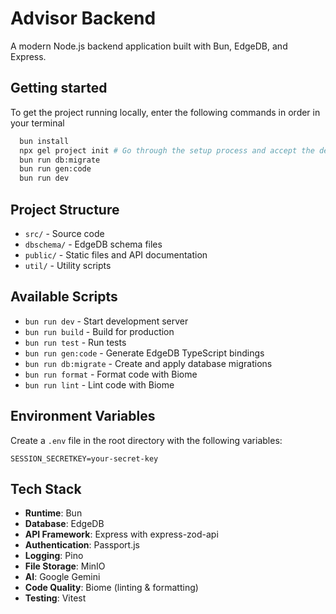 # Advisor Backend

A modern Node.js backend application built with Bun, EdgeDB, and Express.

## Getting started

To get the project running locally, enter the following commands in order in your terminal

```bash
  bun install
  npx gel project init # Go through the setup process and accept the defaults
  bun run db:migrate
  bun run gen:code
  bun run dev
```

## Project Structure

- `src/` - Source code
- `dbschema/` - EdgeDB schema files
- `public/` - Static files and API documentation
- `util/` - Utility scripts

## Available Scripts

- `bun run dev` - Start development server
- `bun run build` - Build for production
- `bun run test` - Run tests
- `bun run gen:code` - Generate EdgeDB TypeScript bindings
- `bun run db:migrate` - Create and apply database migrations
- `bun run format` - Format code with Biome
- `bun run lint` - Lint code with Biome

## Environment Variables

Create a `.env` file in the root directory with the following variables:

```env
SESSION_SECRETKEY=your-secret-key
```

## Tech Stack

- **Runtime**: Bun
- **Database**: EdgeDB
- **API Framework**: Express with express-zod-api
- **Authentication**: Passport.js
- **Logging**: Pino
- **File Storage**: MinIO
- **AI**: Google Gemini
- **Code Quality**: Biome (linting & formatting)
- **Testing**: Vitest
